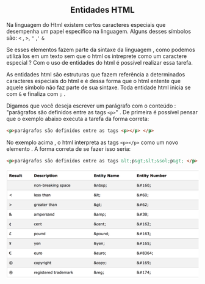 <div align="center"><h2>Entidades HTML</h2></div>



Na linguagem do Html existem certos caracteres especiais que desempenha um papel específico na linguagem. Alguns desses símbolos são: `<` , `>`, `"`  ,`'` `&`  



Se esses elementos fazem parte da sintaxe da linguagem , como podemos utilizá los em um texto sem que o html os intreprete como um caractere especial ? Com o uso de entidades do html é possível realizar essa tarefa.



As entidades html são estruturas que fazem referência  a determinados caracteres especiais do html e é dessa forma que o html entente que aquele símbolo não faz parte de sua sintaxe. Toda entidade html inicia se com `&` e finaliza com `;` .



Digamos que você deseja escrever um parágrafo com o conteúdo : "parágrafos são definidos entre as tags `<p>`" . De primeira é possível pensar que o exemplo abaixo executa a tarefa da forma correta:



```html
<p>parágrafos são definidos entre as tags <p></p> </p>
```



No exemplo acima , o html interpreta as tags `<p></p>` como um novo elemento . A forma correta de se fazer isso seria:



```html
<p>parágrafos são definidos entre as tags &lt;p&gt;&lt;&sol;p&gt; </p>
```





<div align="center"><img src="./images/entidades-html.jpg"></div>

